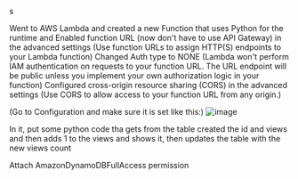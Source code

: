 s

Went to AWS Lambda and created a new Function that uses Python for the runtime and Enabled function URL (now don't have to use API Gateway) in the advanced settings (Use function URLs to assign HTTP(S) endpoints to your Lambda function)
Changed Auth type to NONE (Lambda won't perform IAM authentication on requests to your function URL. The URL endpoint will be public unless you implement your own authorization logic in your function)
Configured cross-origin resource sharing (CORS) in the advanced settings (Use CORS to allow access to your function URL from any origin.)

(Go to Configuration and make sure it is set like this:)
![image](https://github.com/StudentLoans999/AWS/assets/77641113/81ce1475-d427-4d9e-8ceb-a2439f10a7bf)


In it, put some python code tha gets from the table created the id and views and then adds 1 to the views and shows it, then updates the table with the new views count

Attach AmazonDynamoDBFullAccess permission
